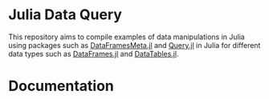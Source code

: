 # Julia Data Query

This repository aims to compile examples of data manipulations in Julia using packages such as [DataFramesMeta.jl](https://github.com/JuliaStats/DataFramesMeta.jl) and [Query.jl](https://github.com/davidanthoff/Query.jl) in Julia for different data types such as [DataFrames.jl](https://github.com/JuliaStats/DataFrames.jl) and [DataTables.jl](https://github.com/JuliaData/DataTables.jl).

# Documentation
